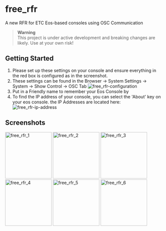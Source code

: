 # free_rfr

A new RFR for ETC Eos-based consoles using OSC Communication


> **Warning**  
> This project is under active development and breaking changes are likely. Use at your own risk!

## Getting Started
1. Please set up these settings on your console and ensure everything in the red box is configured as in the screenshot.
2. These settings can be found in the Browser -> System Settings -> System -> Show Control -> OSC Tab
![free_rfr-configuration](https://github.com/bgoldstone/free_rfr/assets/23127820/7e0dd7a9-811d-47ce-b6a3-2b4eb49da2bd)
3. Put in a Friendly name to remember your Eos Console by
4. To find the IP address of your console, you can select the 'About' key on your eos console. the IP Addresses are located here:
![free_rfr-ip-address](https://github.com/bgoldstone/free_rfr/assets/23127820/36fd53ee-67c9-4740-a2d0-4c08384eb330)

## Screenshots
<img src="https://github.com/bgoldstone/free_rfr/assets/23127820/63fdc059-54ce-4481-b2ad-62aa6ede3edb" alt="free_rfr_1" width=150/>
<img src="https://github.com/bgoldstone/free_rfr/assets/23127820/92c6b8e9-7101-4aee-b4b8-083855689b17" alt="free_rfr_2" width=150/>
<img src="https://github.com/bgoldstone/free_rfr/assets/23127820/5b0c235d-ee3a-4404-82b6-f66a6d0668a5" alt="free_rfr_3" width=150/>
<img src="https://github.com/bgoldstone/free_rfr/assets/23127820/aca7f33f-9639-448a-9fc0-5cb5732bc697" alt="free_rfr_4" width=150/>
<img src="https://github.com/bgoldstone/free_rfr/assets/23127820/1b865f12-ba8f-4083-b6a4-80bb3b9d6b80" alt="free_rfr_5" width=150/>
<img src="https://github.com/bgoldstone/free_rfr/assets/23127820/2fadac4d-a748-49d1-a430-908479da23df" alt="free_rfr_6" width=150/>
